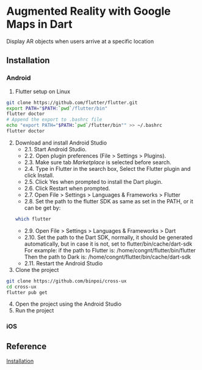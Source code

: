 # Augmented Reality with Google Maps in Dart

Display AR objects when users arrive at a specific location

## Installation

### Android
1. Flutter setup on Linux
```Bash
git clone https://github.com/flutter/flutter.git
export PATH="$PATH:`pwd`/flutter/bin"
flutter doctor
# Append the export to .bashrc file
echo "export PATH="$PATH:`pwd`/flutter/bin"" >> ~/.bashrc
flutter doctor
```
2. Download and install Android Studio
    * 2.1. Start Android Studio.
    * 2.2. Open plugin preferences (File > Settings > Plugins).
    * 2.3. Make sure tab *Marketplace* is selected before search.
    * 2.4. Type in Flutter in the search box, Select the Flutter plugin and click Install.
    * 2.5. Click Yes when prompted to install the Dart plugin.
    * 2.6. Click Restart when prompted.
    * 2.7. Open File > Settings > Languages & Frameworks > Flutter
    * 2.8. Set the path to the flutter SDK as same as set in the PATH, or it can be get by:
    ```bash
    which flutter
    ```
    * 2.9. Open File > Settings > Languages & Frameworks > Dart
    * 2.10. Set the path to the Dart SDK, normally, it should be generated automatically, but in
    case it is not, set to flutter/bin/cache/dart-sdk
    For example: if the path to Flutter is: /home/congnt/flutter/bin/flutter
    Then the path to Dark is: /home/congnt/flutter/bin/cache/dart-sdk
    * 2.11. Restart the Android Studio
3. Clone the project
```bash
git clone https://github.com/binpoi/cross-ux
cd cross-ux
flutter pub get
```
4. Open the project using the Android Studio
5. Run the project
### iOS

## Reference
[Installation](https://flutter.dev/docs/get-started/install)